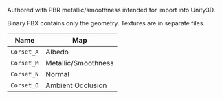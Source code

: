 Authored with PBR metallic/smoothness intended for import into Unity3D.

Binary FBX contains only the geometry. Textures are in separate files.

|Name|Map|
|----|---|
|`Corset_A`|Albedo|
|`Corset_M`|Metallic/Smoothness|
|`Corset_N`|Normal|
|`Corset_O`|Ambient Occlusion|
